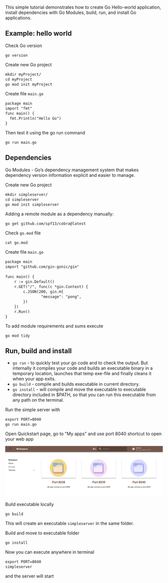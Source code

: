 This simple tutorial demonstrates how to create Go Hello-world application, install dependencies with Go Modules, 
build, run, and install Go applications.  

## Example: hello world

Check Go version 

```
go version
```

Create new Go project

```
mkdir myProject/
cd myProject
go mod init myProject
```

Create file `main.go`

```
package main
import "fmt"
func main() {
  fmt.Println("Hello Go")
}
```

Then test it using the go run command 

```
go run main.go 
```

## Dependencies

Go Modules - Go’s dependency management system that makes dependency version information explicit and easier to manage.  

Create new Go project

```
mkdir simpleserver/
cd simpleserver
go mod init simpleserver
```

Adding a remote module as a dependency manually:

```
go get github.com/spf13/cobra@latest
```

Check `go.mod` file 

```
cat go.mod
```

Create file `main.go`  

```
package main
import "github.com/gin-gonic/gin"

func main() {
    r := gin.Default()
    r.GET("/", func(c *gin.Context) {
        c.JSON(200, gin.H{
                "message": "pong",
        })
    })
    r.Run() 
}
```

To add module requirements and sums execute

```
go mod tidy
```

## Run, build and install

- `go run` - to quickly test your go code and to check the output. But internally it compiles your code and builds an executable binary in a temporary location, launches that temp exe-file and finally cleans it when your app exits.
- `go build` - compile and builds executable in current directory.
- `go install` - will compile and move the executable to executable directory included in $PATH, so that you can run this executable from any path on the terminal. 

Run the simple server with 

```
export PORT=8040
go run main.go
```

Open Quickstart page, go to "My apps" and use port 8040 shortcut to open your web app

![Workspace collage](img/start-8040.png)

Build executable locally 

```
go build
```

This will create an executable `simpleserver` in the same folder.   

Build and move to executable folder 

```
go install
```

Now you can execute anywhere in terminal 

```
export PORT=8040
simpleserver
```

and the server will start
